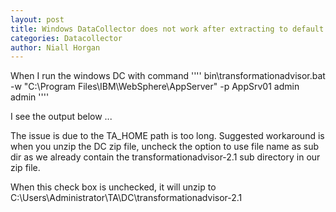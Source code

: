 ```yaml
---
layout: post
title: Windows DataCollector does not work after extracting to default path
categories: Datacollector
author: Niall Horgan
---
```


When I run the windows DC with command
''''
bin\transformationadvisor.bat -w "C:\Program Files\IBM\WebSphere\AppServer" -p AppSrv01 admin admin
''''

I see the output below ...


The issue is due to the TA_HOME path is too long. Suggested workaround is when you unzip the DC zip file, uncheck the 
option to use file name as sub dir as we already contain the transformationadvisor-2.1 sub directory in our zip file.


When this check box is unchecked, it will unzip to C:\Users\Administrator\TA\DC\transformationadvisor-2.1
